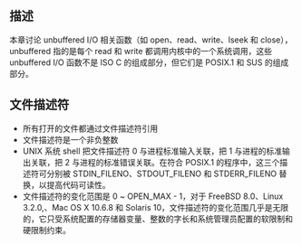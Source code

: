 ## 描述

本章讨论 unbuffered I/O 相关函数（如 open、read、write、lseek 和 close），unbuffered 指的是每个 read 和 write 都调用内核中的一个系统调用，这些 unbuffered I/O 函数不是 ISO C 的组成部分，但它们是 POSIX.1 和 SUS 的组成部分。

## 文件描述符

- 所有打开的文件都通过文件描述符引用
- 文件描述符是一个非负整数
- UNIX 系统 shell 把文件描述符 0 与进程标准输入关联，把 1 与进程的标准输出关联，把 2 与进程的标准错误关联。在符合 POSIX.1 的程序中，这三个描述符可分别被 STDIN_FILENO、STDOUT_FILENO 和 STDERR_FILENO 替换，以提高代码可读性。
- 文件描述符的变化范围是 0 ~ OPEN_MAX - 1，对于 FreeBSD 8.0、Linux 3.2.0,、Mac OS X 10.6.8 和 Solaris 10，文件描述符的变化范围几乎是无限的，它只受系统配置的存储器变量、整数的字长和系统管理员配置的软限制和硬限制约束。

















